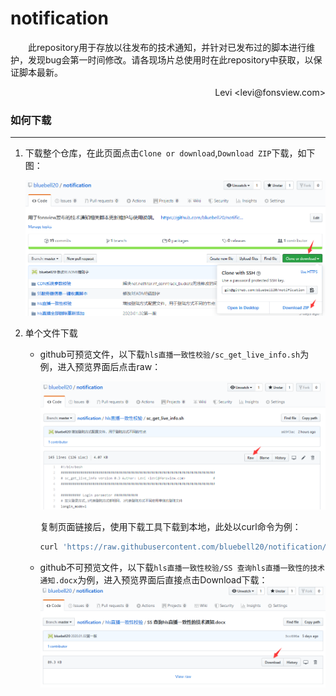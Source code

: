 # notification  
&emsp;&emsp;此repository用于存放以往发布的技术通知，并针对已发布过的脚本进行维护，发现bug会第一时间修改。请各现场片总使用时在此repository中获取，以保证脚本最新。

<p align="right">Levi &lt;levi@fonsview.com&gt;</p>

### 如何下载

---

1. 下载整个仓库，在此页面点击`Clone or download`,`Download ZIP`下载，如下图：

   ![image](https://raw.githubusercontent.com/bluebell20/notification/master/screenshots/all_download.png)

2. 单个文件下载

   - github可预览文件，以下载`hls直播一致性校验/sc_get_live_info.sh`为例，进入预览界面后点击raw：

     ![image](https://raw.githubusercontent.com/bluebell20/notification/master/screenshots/canview.png)

     复制页面链接后，使用下载工具下载到本地，此处以curl命令为例：

     ```bash
     curl 'https://raw.githubusercontent.com/bluebell20/notification/master/hls%E7%9B%B4%E6%92%AD%E4%B8%80%E8%87%B4%E6%80%A7%E6%A0%A1%E9%AA%8C/sc_get_live_info.sh' -O
     ```
     
   - github不可预览文件，以下载`hls直播一致性校验/SS 查询hls直播一致性的技术通知.docx`为例，进入预览界面后直接点击Download下载：
     ![image](https://raw.githubusercontent.com/bluebell20/notification/master/screenshots/canotview.png)   
     
